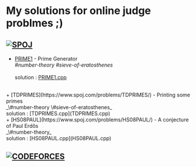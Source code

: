 # My solutions for online judge problmes ;)

## [![SPOJ](https://stx1.spoj.com/gfx/2015e.png)](https://www.spoj.com/)


+ [PRIME1](https://www.spoj.com/problems/PRIME1/)  -  Prime Generator
<br>    _\#number-theory    \#sieve-of-eratosthenes_       
<br>    solution : [PRIME1.cpp](PRIME1.cpp)
<br>
+ [TDPRIMES](https://www.spoj.com/problems/TDPRIMES/)  -  Printing some primes          
<br>    _\#number-theory     \#sieve-of-eratosthenes_
<br>    solution : [TDPRIMES.cpp](TDPRIMES.cpp)
<br>
+ [HS08PAUL](https://www.spoj.com/problems/HS08PAUL/) - A conjecture of Paul Erdős
<br>    _\#number-theory_
<br>    solution : [HS08PAUL.cpp](HS08PAUL.cpp)
<br>

## [![CODEFORCES](https://sta.codeforces.com/s/23672/images/codeforces-vs-coronavirus-65.png)](https://codeforces.com/)